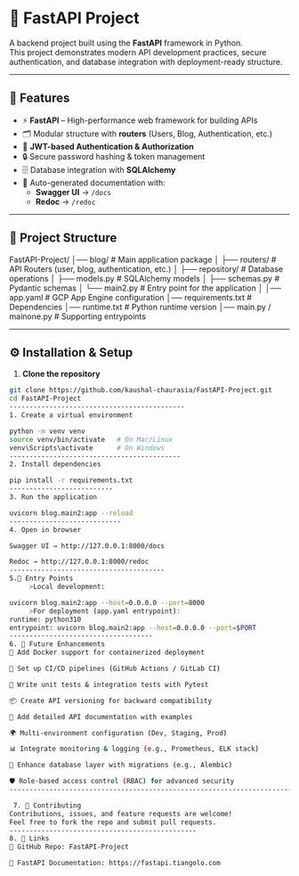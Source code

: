 # 🚀 FastAPI Project

A backend project built using the **FastAPI** framework in Python.  
This project demonstrates modern API development practices, secure authentication, and database integration with deployment-ready structure.

-----------------------------------------

## 📌 Features
- ⚡ **FastAPI** – High-performance web framework for building APIs
- 🗂️ Modular structure with **routers** (Users, Blog, Authentication, etc.)
- 🔑 **JWT-based Authentication & Authorization**
- 🔒 Secure password hashing & token management
- 🗄️ Database integration with **SQLAlchemy**
- 📖 Auto-generated documentation with:
  - **Swagger UI** → `/docs`
  - **Redoc** → `/redoc`

---

## 📂 Project Structure
FastAPI-Project/
│── blog/ # Main application package
│ ├── routers/ # API Routers (user, blog, authentication, etc.)
│ ├── repository/ # Database operations
│ ├── models.py # SQLAlchemy models
│ ├── schemas.py # Pydantic schemas
│ └── main2.py # Entry point for the application
│
│── app.yaml # GCP App Engine configuration
│── requirements.txt # Dependencies
│── runtime.txt # Python runtime version
│── main.py / mainone.py # Supporting entrypoints


----------------------------------------------

## ⚙️ Installation & Setup

1. **Clone the repository**
```bash
git clone https://github.com/kaushal-chaurasia/FastAPI-Project.git
cd FastAPI-Project
--------------------------------------------
1. Create a virtual environment

python -m venv venv
source venv/bin/activate   # On Mac/Linux
venv\Scripts\activate      # On Windows
-------------------------------------------
2. Install dependencies

pip install -r requirements.txt
--------------------------
3. Run the application

uvicorn blog.main2:app --reload
----------------------------
4. Open in browser

Swagger UI → http://127.0.0.1:8000/docs

Redoc → http://127.0.0.1:8000/redoc
---------------------------------------
5.🚀 Entry Points
     >Local development:

uvicorn blog.main2:app --host=0.0.0.0 --port=8000
     >For deployment (app.yaml entrypoint):
runtime: python310
entrypoint: uvicorn blog.main2:app --host=0.0.0.0 --port=$PORT
------------------------------------
6. 🔮 Future Enhancements 
🐳 Add Docker support for containerized deployment

🔄 Set up CI/CD pipelines (GitHub Actions / GitLab CI)

🧪 Write unit tests & integration tests with Pytest

📦 Create API versioning for backward compatibility

📝 Add detailed API documentation with examples

🌍 Multi-environment configuration (Dev, Staging, Prod)

📊 Integrate monitoring & logging (e.g., Prometheus, ELK stack)

🔗 Enhance database layer with migrations (e.g., Alembic)

🛡️ Role-based access control (RBAC) for advanced security
--------------------------------------------------------------------------------

 7. 🤝 Contributing
Contributions, issues, and feature requests are welcome!
Feel free to fork the repo and submit pull requests.
-----------------------------------------------
8. 🔗 Links
📂 GitHub Repo: FastAPI-Project

📖 FastAPI Documentation: https://fastapi.tiangolo.com
